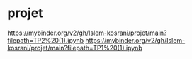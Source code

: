 # projet
https://mybinder.org/v2/gh/Islem-kosrani/projet/main?filepath=TP2%20(1).ipynb
https://mybinder.org/v2/gh/Islem-kosrani/projet/main?filepath=TP1%20(1).ipynb
